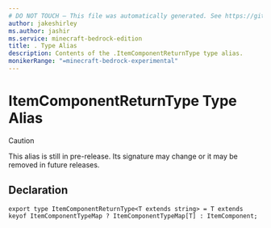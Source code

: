 ```yaml
---
# DO NOT TOUCH — This file was automatically generated. See https://github.com/mojang/minecraftapidocsgenerator to modify descriptions, examples, etc.
author: jakeshirley
ms.author: jashir
ms.service: minecraft-bedrock-edition
title: . Type Alias
description: Contents of the .ItemComponentReturnType type alias.
monikerRange: "=minecraft-bedrock-experimental"
---
```

# ItemComponentReturnType Type Alias

> [!CAUTION]
> This alias is still in pre-release.  Its signature may change or it may be removed in future releases.

## Declaration
`export type ItemComponentReturnType<T extends string> = T extends keyof ItemComponentTypeMap ? ItemComponentTypeMap[T] : ItemComponent;`
